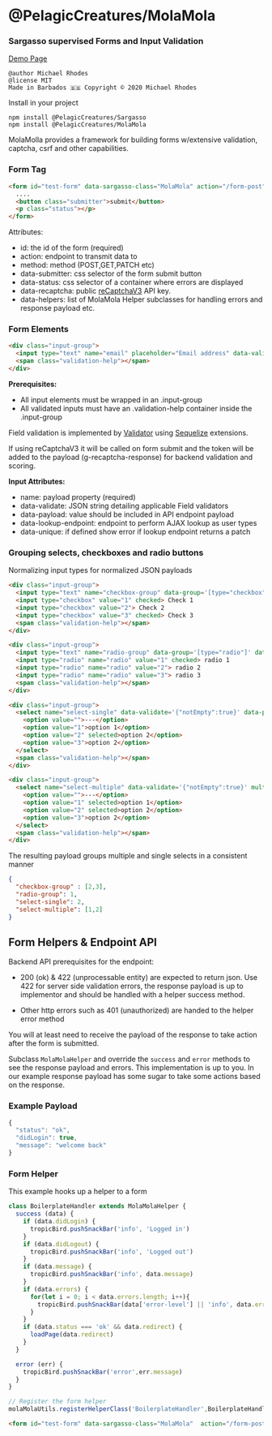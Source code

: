 # @PelagicCreatures/MolaMola

### Sargasso supervised Forms and Input Validation

[Demo Page](https://blog.PelagicCreatures.com/demos/molamola)

```
@author Michael Rhodes
@license MIT
Made in Barbados 🇧🇧 Copyright © 2020 Michael Rhodes
```

Install in your project
```
npm install @PelagicCreatures/Sargasso
npm install @PelagicCreatures/MolaMola
```

MolaMolla provides a framework for building forms w/extensive validation, captcha, csrf and other capabilities.

### Form Tag
```html
<form id="test-form" data-sargasso-class="MolaMola" action="/form-post" method="POST" data-submitter=".submitter" data-status=".status" data-recaptcha="xxx" data-helpers="HelperOne,HelperTwo">
  ....
  <button class="submitter">submit</button>
  <p class="status"></p>
</form>

```
Attributes:
* id: the id of the form (required)
* action: endpoint to transmit data to
* method: method (POST,GET,PATCH etc)
* data-submitter: css selector of the form submit button
* data-status: css selector of a container where errors are displayed
* data-recaptcha: public [reCaptchaV3](https://developers.google.com/recaptcha/docs/v3) API key.
* data-helpers: list of MolaMola Helper subclasses for handling errors and response payload etc.

### Form Elements
```html
<div class="input-group">
  <input type="text" name="email" placeholder="Email address" data-validate='{"isEmail":true,"notEmpty":true}' data-payload>
  <span class="validation-help"></span>
</div>
```
**Prerequisites:**
* All input elements must be wrapped in an .input-group
* All validated inputs must have an .validation-help container inside the .input-group

Field validation is implemented by [Validator](https://www.npmjs.com/package/validator) using  [Sequelize](https://www.npmjs.com/package/sequelize) extensions.

If using reCaptchaV3 it will be called on form submit and the token will be added to the payload (g-recaptcha-response) for backend validation and scoring.

**Input Attributes:**
* name: payload property (required)
* data-validate: JSON string detailing applicable Field validators
* data-payload: value should be included in API endpoint payload
* data-lookup-endpoint: endpoint to perform AJAX lookup as user types
* data-unique: if defined show error if lookup endpoint returns a patch

### Grouping selects, checkboxes and radio buttons
Normalizing input types for normalized JSON payloads

```html
<div class="input-group">
  <input type="text" name="checkbox-group" data-group='[type="checkbox"]' data-validate='{"notEmpty":true}' multiple data-payload>
  <input type="checkbox" value="1" checked> Check 1
  <input type="checkbox" value="2"> Check 2
  <input type="checkbox" value="3" checked> Check 3
  <span class="validation-help"></span>
</div>

<div class="input-group">
  <input type="text" name="radio-group" data-group='[type="radio"]' data-payload>
  <input type="radio" name="radio" value="1" checked> radio 1
  <input type="radio" name="radio" value="2"> radio 2
  <input type="radio" name="radio" value="3"> radio 3
  <span class="validation-help"></span>
</div>

<div class="input-group">
  <select name="select-single" data-validate='{"notEmpty":true}' data-payload>
    <option value="">---</option>
    <option value="1">option 1</option>
    <option value="2" selected>option 2</option>
    <option value="3">option 2</option>
  </select>
  <span class="validation-help"></span>
</div>

<div class="input-group">
  <select name="select-multiple" data-validate='{"notEmpty":true}' multiple data-payload>
    <option value="">---</option>
    <option value="1" selected>option 1</option>
    <option value="2" selected>option 2</option>
    <option value="3">option 2</option>
  </select>
  <span class="validation-help"></span>
</div>
```

The resulting payload groups multiple and single selects in a consistent manner
```json
{
  "checkbox-group" : [2,3],
  "radio-group": 1,
  "select-single": 2,
  "select-multiple": [1,2]
}
```

## Form Helpers & Endpoint API

Backend API prerequisites for the endpoint:
* 200 (ok) & 422 (unprocessable entity) are expected to return json. Use 422 for server side validation errors, the response payload is up to implementor and should be handled with a helper success method.

* Other http errors such as 401 (unauthorized) are handed to the helper error method

You will at least need to receive the payload of the response to take action after the form is submitted.

Subclass `MolaMolaHelper` and override the `success` and `error` methods to see the response payload and errors. This implementation is up to you. In our example response payload has some sugar to take some actions based on the response.

### Example Payload
```javascript
{
  "status": "ok",
  "didLogin": true,
  "message": "welcome back"
}
```

### Form Helper
This example hooks up a helper to a form

```javascript
class BoilerplateHandler extends MolaMolaHelper {
  success (data) {
    if (data.didLogin) {
      tropicBird.pushSnackBar('info', 'Logged in')
    }
    if (data.didLogout) {
      tropicBird.pushSnackBar('info', 'Logged out')
    }
    if (data.message) {
      tropicBird.pushSnackBar('info', data.message)
    }
    if (data.errors) {
      for(let i = 0; i < data.errors.length; i++){
        tropicBird.pushSnackBar(data['error-level'] || 'info', data.errors[i])
      }
    }
    if (data.status === 'ok' && data.redirect) {
      loadPage(data.redirect)
    }
  }

  error (err) {
    tropicBird.pushSnackBar('error',err.message)
  }
}

// Register the form helper
molaMolaUtils.registerHelperClass('BoilerplateHandler',BoilerplateHandler)
```


```html
<form id="test-form" data-sargasso-class="MolaMola"  action="/form-post" method="POST" data-submitter=".submitter" data-status=".status" data-helpers="BoilerplateHandler">
```
